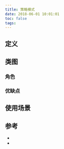 ```yaml
---
title: 策略模式
date: 2018-06-01 10:01:01
toc: false
tags: 
---
```




## 定义


## 类图

### 角色


### 优缺点

## 使用场景


## 参考

- []()
- []()
